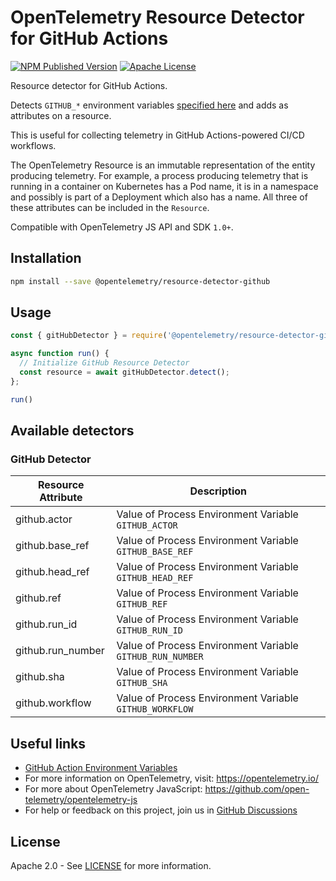 # OpenTelemetry Resource Detector for GitHub Actions

[![NPM Published Version][npm-img]][npm-url]
[![Apache License][license-image]][license-url]

Resource detector for GitHub Actions.

Detects `GITHUB_*` environment variables [specified here](https://docs.github.com/en/free-pro-team@latest/actions/reference/environment-variables) and adds as attributes on a resource.

This is useful for collecting telemetry in GitHub Actions-powered CI/CD workflows.

The OpenTelemetry Resource is an immutable representation of the entity producing telemetry. For example, a process producing telemetry that is running in a container on Kubernetes has a Pod name, it is in a namespace and possibly is part of a Deployment which also has a name. All three of these attributes can be included in the `Resource`.

Compatible with OpenTelemetry JS API and SDK `1.0+`.

## Installation

```bash
npm install --save @opentelemetry/resource-detector-github
```

## Usage

```js
const { gitHubDetector } = require('@opentelemetry/resource-detector-github')

async function run() {
  // Initialize GitHub Resource Detector
  const resource = await gitHubDetector.detect();
};

run()
```

## Available detectors

### GitHub Detector

| Resource Attribute | Description                                               |
|--------------------|-----------------------------------------------------------|
| github.actor       | Value of Process Environment Variable `GITHUB_ACTOR`      |
| github.base_ref    | Value of Process Environment Variable `GITHUB_BASE_REF`   |
| github.head_ref    | Value of Process Environment Variable `GITHUB_HEAD_REF`   |
| github.ref         | Value of Process Environment Variable `GITHUB_REF`        |
| github.run_id      | Value of Process Environment Variable `GITHUB_RUN_ID`     |
| github.run_number  | Value of Process Environment Variable `GITHUB_RUN_NUMBER` |
| github.sha         | Value of Process Environment Variable `GITHUB_SHA`        |
| github.workflow    | Value of Process Environment Variable `GITHUB_WORKFLOW`   |

## Useful links

- [GitHub Action Environment Variables](https://docs.github.com/en/free-pro-team@latest/actions/reference/environment-variables)
- For more information on OpenTelemetry, visit: <https://opentelemetry.io/>
- For more about OpenTelemetry JavaScript: <https://github.com/open-telemetry/opentelemetry-js>
- For help or feedback on this project, join us in [GitHub Discussions][discussions-url]

## License

Apache 2.0 - See [LICENSE][license-url] for more information.

[discussions-url]: https://github.com/open-telemetry/opentelemetry-js/discussions
[license-url]: https://github.com/open-telemetry/opentelemetry-js-contrib/blob/main/LICENSE
[license-image]: https://img.shields.io/badge/license-Apache_2.0-green.svg?style=flat
[npm-url]: https://www.npmjs.com/package/@opentelemetry/resource-detector-github
[npm-img]: https://img.shields.io/npm/v/%40opentelemetry%2Fresource-detector-github.svg

